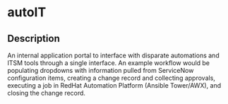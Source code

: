 # autoIT

## Description
An internal application portal to interface with disparate automations and ITSM tools through a single interface. An example workflow would be populating dropdowns with information pulled from ServiceNow configuration items, creating a change record and collecting approvals, executing a job in RedHat Automation Platform (Ansible Tower/AWX), and closing the change record.
